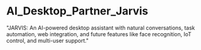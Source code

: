 # AI_Desktop_Partner_Jarvis
"JARVIS: An AI-powered desktop assistant with natural conversations, task automation, web integration, and future features like face recognition, IoT control, and multi-user support."
